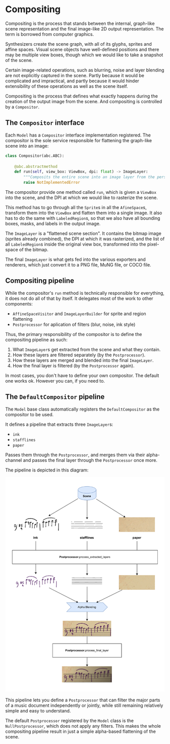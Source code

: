 # Compositing

Compositing is the process that stands between the internal, graph-like scene representation and the final image-like 2D output representation. The term is borrowed from computer graphics.

Synthesizers create the scene graph, with all of its glyphs, sprites and affine spaces. Visual scene objects have well-defined positions and there may be multiple view boxes, though which we would like to take a snapshot of the scene.

Certain image-related operations, such as blurring, noise and layer blending are not explicitly captured in the scene. Partly because it would be complicated and impractical, and partly because it would hinder extensibility of these operations as well as the scene itself.

Compositing is the process that defines what exactly happens during the creation of the output image from the scene. And compositing is controlled by a `Compositor`.


## The `Compositor` interface

Each `Model` has a `Compositor` interface implementation registered. The compositor is the sole service responsible for flattening the graph-like scene into an image:

```py
class Compositor(abc.ABC):

    @abc.abstractmethod
    def run(self, view_box: ViewBox, dpi: float) -> ImageLayer:
        """Composits the entire scene into an image layer from the perspective of the provided view box at the requested DPI"""
        raise NotImplementedError
```

The compositor provide one method called `run`, which is given a `ViewBox` into the scene, and the DPI at which we would like to rasterize the scene.

This method has to go through all the `Sprite`s in all the `AfineSpace`s, transform them into the `ViewBox` and flatten them into a single image. It also has to do the same with `LabeledRegion`s, so that we also have all bounding boxes, masks, and labels in the output image.

The `ImageLayer` is a "flattened scene section". It contains the bitmap image (sprites already combined), the DPI at which it was rasterized, and the list of all `LabeledRegion`s inside the original view box, transformed into the pixel-space of the bitmap.

The final `ImageLayer` is what gets fed into the various exporters and renderers, which just convert it to a PNG file, MuNG file, or COCO file.


## Compositing pipeline

While the compositor's `run` method is technically responsible for everything, it does not do all of that by itself. It delegates most of the work to other components:

- `AffineSpaceVisitor` and `ImageLayerBuilder` for sprite and region flattening
- `Postprocessor` for aplication of filters (blur, noise, ink style)

Thus, the primary responsibility of the compositor is to define the compositing pipeline as such:

1. What `ImageLayer`s get extracted from the scene and what they contain.
2. How these layers are filtered separately (by the `Postprocessor`).
3. How these layers are merged and blended into the final `ImageLayer`.
4. How the final layer is filtered (by the `Postprocessor` again).

In most cases, you don't have to define your own compositor. The default one works ok. However you can, if you need to.


## The `DefaultCompositor` pipeline

The `Model` base class automatically registers the `DefaultCompositor` as the compositor to be used.

It defines a pipeline that extracts three `ImageLayer`s:

- `ink`
- `stafflines`
- `paper`

Passes them through the `Postprocessor`, and merges them via their alpha-channel and passes the final layer through the `Postprocessor` once more.

The pipeline is depicted in this diagram:

<!-- https://drive.google.com/file/d/19HDQV_rK6fH2e5kKUrnLNsxH6QqefdqS/view?usp=drive_link -->
<img src="assets/compositing/default-compositor-pipeline.svg" alt="Default compositor pipeline."/>

This pipeline lets you define a `Postprocessor` that can filter the major parts of a music document independently or jointly, while still remaining relatively simple and easy to understand.

The default `Postprocessor` registered by the `Model` class is the `NullPostprocessor`, which does not apply any filters. This makes the whole compositing pipeline result in just a simple alpha-based flattening of the scene.
